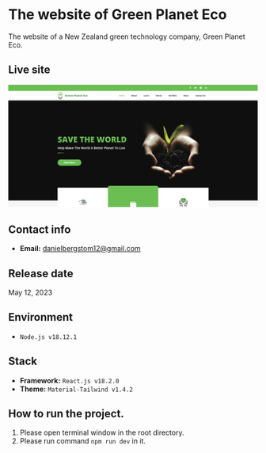 # The website of Green Planet Eco

The website of a New Zealand green technology company, Green Planet Eco.        

## Live site

[![Live site](readme_images/guide-site.png)](https://greenplaneteco.com)
     
## Contact info    

- **Email:** danielbergstom12@gmail.com

## Release date

May 12, 2023    

## Environment

- `Node.js v18.12.1`

## Stack    

- **Framework:** `React.js v18.2.0`
- **Theme:** `Material-Tailwind v1.4.2`

## How to run the project.

1. Please open terminal window in the root directory.
2. Please run command `npm run dev` in it.

